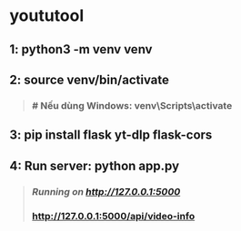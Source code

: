 # yoututool

## 1: python3 -m venv venv
## 2: source venv/bin/activate 
> ### # Nếu dùng Windows: venv\Scripts\activate
## 3: pip install flask yt-dlp flask-cors
## 4: Run server: **python app.py**
> ### *Running on http://127.0.0.1:5000*
> ### http://127.0.0.1:5000/api/video-info
